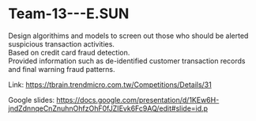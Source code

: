 # Team-13---E.SUN
Design algorithims and models to screen out those who should be alerted suspicious transaction activities. <br />
Based on credit card fraud detection. <br />
Provided information such as de-identified customer transaction records and final warning fraud patterns. <br />


Link: https://tbrain.trendmicro.com.tw/Competitions/Details/31 <br />

Google slides: https://docs.google.com/presentation/d/1KEw6H-jndZdnnqeCnZnuhnOhfzOhF0fJZIEvk6Fc9AQ/edit#slide=id.p <br />
